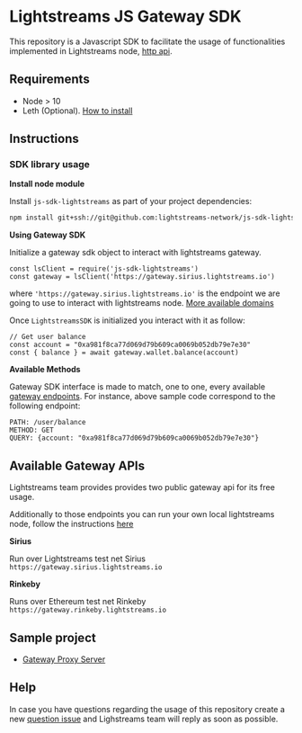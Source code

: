 # Lightstreams JS Gateway SDK

This repository is a Javascript SDK to facilitate the usage of functionalities
implemented in Lightstreams node, [http api](https://docs.lightstreams.network/api-docs).

## Requirements
- Node > 10
- Leth (Optional). [How to install](https://docs.lightstreams.network/getting-started/install/)

## Instructions

### SDK library usage

**Install node module**

Install `js-sdk-lightstreams` as part of your project dependencies:
```bash
npm install git+ssh://git@github.com:lightstreams-network/js-sdk-lightstreams#master --save
```

**Using Gateway SDK**

Initialize a gateway sdk object to interact with lightstreams gateway.

```
const lsClient = require('js-sdk-lightstreams')
const gateway = lsClient('https://gateway.sirius.lightstreams.io')
```
where `'https://gateway.sirius.lightstreams.io'` is the endpoint we are going to use to interact
with lightstreams node. [More available domains](#gateway-endpoints)

Once `LightstreamsSDK` is initialized you interact with it as follow:
```
// Get user balance
const account = "0xa981f8ca77d069d79b609ca0069b052db79e7e30"
const { balance } = await gateway.wallet.balance(account)
```

**Available Methods**

Gateway SDK interface is made to match, one to one, every available [gateway endpoints](https://docs.lightstreams.network/api-docs).
For instance, above sample code correspond to the following endpoint:

```
PATH: /user/balance
METHOD: GET
QUERY: {account: "0xa981f8ca77d069d79b609ca0069b052db79e7e30"}
```

## <a href="#gateway-endpoints"></a>Available Gateway APIs

Lightstreams team provides provides two public gateway api for its free usage.

Additionally to those endpoints you can run your own local lightstreams node,
follow the instructions [here](https://docs.lightstreams.network/getting-started/quick-start/#running-lightstreams-node)

**Sirius**

Run over Lightstreams test net Sirius
`https://gateway.sirius.lightstreams.io`

**Rinkeby**

Runs over Ethereum test net Rinkeby
`https://gateway.rinkeby.lightstreams.io`

## Sample project
- [Gateway Proxy Server](https://github.com/lightstreams-network/js-sdk-lightstreams/tree/master/example/gateway-proxy)


## Help
In case you have questions regarding the usage of this repository
create a new [question issue](https://github.com/lightstreams-network/js-sdk-lightstreams/issues/new)
and Lighstreams team will reply as soon as possible.
